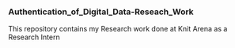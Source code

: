 ### Authentication_of_Digital_Data-Reseach_Work
This repository contains my Research work done at Knit Arena as a Research Intern
